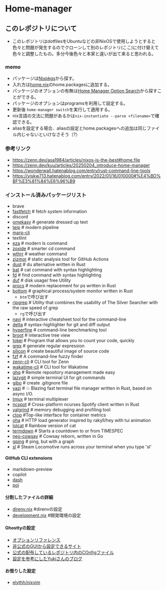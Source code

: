 # Home-manager
## このレポジトリについて
- このレポジトリはdotfilesをUbuntuなどの非NixOSで使用しようとすると色々と問題が発生するのでクローンして別のレポジトリ(ここ)に付け替えて色々と調整したもの。多分今後色々と本家と違いが出て来ると思われる。

### memo
- パッケージは[Nixpkgs](https://search.nixos.org/packages?query=)から探す。
- 入れ方は[home.nix](./home.nix)のhome.packagesに追加する。
- パッケージのオプションの有無は[Home Manager Option Search](https://home-manager-options.extranix.com/?query=&release=release-24.05)から探すことができる。
- パッケージのオプションはprogramsを利用して設定する。
- 更新後 `home-manager switch`を実行して適用する。
- nix言語の文法に問題があるかは`nix-instantiate --parse <filename>`で確認できる。
- aliasを設定する場合、aliasの設定とhome.packagesへの追加は同じファイル内じゃないといけなさそう（?）

### 参考リンク
- https://zenn.dev/asa1984/articles/nixos-is-the-best#home.file
- https://zenn.dev/kuu/articles/20250204_introduce-home-manager
- https://wonderwall.hatenablog.com/entry/rust-command-line-tools
- https://yiskw713.hatenablog.com/entry/2022/01/16/010000#%E4%BD%BF%E3%81%84%E6%96%B9

### インストール済みパッケージリスト
- brave
- [fastfetch](https://github.com/fastfetch-cli/fastfetch) # fetch system information
- discord
- [omekasy](https://github.com/ikanago/omekasy) # generate dressed up text
- [teip](https://github.com/greymd/teip) # modern pipeline
- [marp-cli](https://github.com/marp-team/marp-cli)
- textlint
- [eza](https://github.com/eza-community/eza) # modern ls command
- [zoxide](https://github.com/ajeetdsouza/zoxide) # smarter cd command
- [wthrr](https://github.com/ttytm/wthrr-the-weathercrab) # weather command
- [zizmor](https://woodruffw.github.io/zizmor/) # static analysis tool for GitHub Actions
- [dust](https://github.com/bootandy/dust) # du alternative written in Rust
- [bat](https://github.com/sharkdp/bat) # cat command with syntax highlighting
- [fd](https://github.com/sharkdp/fd) # find command with syntax highlighting
- [duf](https://github.com/muesli/duf) # disk usage/ free Utility
- [procs](https://github.com/dalance/procs) # modern replacement for ps written in Rust
- [bottom](https://github.com/ClementTsang/bottom) # graphical process/system monitor written in Rust
  - `btm`で呼び出す
- [ripgrep](https://github.com/BurntSushi/ripgrep) # Utility that combines the usability of The Silver Searcher with the raw speed of grep
  - `rg`で呼び出す
- [navi](https://github.com/denisidoro/navi) # interactive cheatsheet tool for the command-line
- [delta](https://github.com/dandavison/delta) # syntax-highlighter for git and diff output
- [hyperfine](https://github.com/sharkdp/hyperfine) # command-line benchmarking tool
- [broot](https://github.com/Canop/broot) # interactive tree view
- [tokei](https://github.com/XAMPPRocky/tokei) # Program that allows you to count your code, quickly
- [grex](https://github.com/pemistahl/grex) # generate regular expression
- [silicon](https://github.com/Aloxaf/silicon) # create beautiful image of source code
- [fzf](https://github.com/junegunn/fzf) # A command-line fuzzy finder
- [zenn-cli](https://github.com/zenn-dev/zenn-editor/tree/canary/packages/zenn-cli) # CLI tool for Zenn
- [wakatime-cli](https://wakatime.com/dashboard) # CLI tool for Wakatime
- [ghq](https://github.com/x-motemen/ghq) # Remote repository management made easy
- [lazygit](https://github.com/jesseduffield/lazygit) # simple terminal UI for git commands
- [gibo](https://github.com/simonwhitaker/gibo) # create .gitignore file
- [yazi](https://github.com/sxyazi/yazi) # 💥 Blazing fast terminal file manager written in Rust, based on async I/O.
- [tmux](https://github.com/tmux/tmux) # terminal multiplexer
- [ncspot](https://github.com/hrkfdn/ncspot) # Cross-platform ncurses Spotify client written in Rust
- [valgrind](https://valgrind.org/) # memory debugging and profiling tool
- [ctop](https://ctop.sh/) #Top-like interface for container metrics
- [oha](https://github.com/hatoo/oha) # HTTP load generator inspired by rakyll/hey with tui animation
- [lolcat](https://github.com/busyloop/lolcat) # Rainbow version of cat
- [termdown](https://github.com/trehn/termdown) # Starts a countdown to or from TIMESPEC
- [neo-cowsay](https://github.com/Code-Hex/Neo-cowsay) # Cowsay reborn, written in Go
- [gping](https://github.com/orf/gping) # ping, but with a graph
- [sl](http://www.tkl.iis.u-tokyo.ac.jp/~toyoda/index_e.html) # Steam Locomotive runs across your terminal when you type 'sl'

#### GitHub CLI extensions
- markdown-preview
- copilot
- [dash](https://github.com/dlvhdr/gh-dash)
- [poi](https://github.com/seachicken/gh-poi)

#### 分割したファイルの詳細
- [direnv.nix](./direnv.nix) #direnvの設定
- [development.nix](./development.nix) #開発環境の設定

#### Ghosttyの設定
- [オプションリファレンス](https://ghostty.org/docs/config/reference#macos-icon-screen-color)
- [非公式のGUIから設定できるサイト](https://ghostty.zerebos.com/settings/application)
- [公式の配布しているレポジトリ内のCOnfigファイル](https://github.com/ghostty-org/ghostty/blob/main/src/config/Config.zig)
- [設定を参考にしたYukiさんのブログ](https://blog-dry.com/entry/2024/12/27/162410)

#### お借りした設定
- [elythh/nixvim](https://neovimcraft.com/plugin/elythh/nixvim/)
